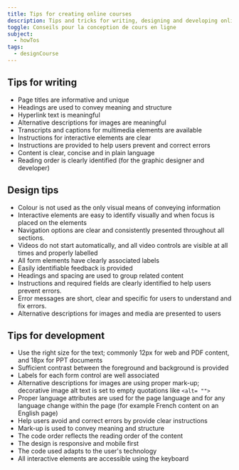 ```yaml
---
title: Tips for creating online courses
description: Tips and tricks for writing, designing and developing online courses.
toggle: Conseils pour la conception de cours en ligne
subject:
  - howTos
tags:
  - designCourse
---
```


## Tips for writing

- Page titles are informative and unique
- Headings are used to convey meaning and structure
- Hyperlink text is meaningful
- Alternative descriptions for images are meaningful
- Transcripts and captions for multimedia elements are available
- Instructions for interactive elements are clear
- Instructions are provided to help users prevent and correct errors
- Content is clear, concise and in plain language
- Reading order is clearly identified (for the graphic designer and developer)

## Design tips

- Colour is not used as the only visual means of conveying information
- Interactive elements are easy to identify visually and when focus is placed on the elements
- Navigation options are clear and consistently presented throughout all sections.
- Videos do not start automatically, and all video controls are visible at all times and properly labelled
- All form elements have clearly associated labels
- Easily identifiable feedback is provided
- Headings and spacing are used to group related content
- Instructions and required fields are clearly identified to help users prevent errors.
- Error messages are short, clear and specific for users to understand and fix errors.
- Alternative descriptions for images and media are presented to users

## Tips for development

- Use the right size for the text; commonly 12px for web and PDF content, and 18px for PPT documents
- Sufficient contrast between the foreground and background is provided
- Labels for each form control are well associated
- Alternative descriptions for images are using proper mark-up; decorative image alt text is set to empty quotations like `<alt= "">`
- Proper language attributes are used for the page language and for any language change within the page (for example French content on an English page)
- Help users avoid and correct errors by provide clear instructions
- Mark-up is used to convey meaning and structure
- The code order reflects the reading order of the content
- The design is responsive and mobile first
- The code used adapts to the user's technology
- All interactive elements are accessible using the keyboard
